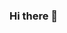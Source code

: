 ### Hi there 👋

<!--
**allmightii/allmightii** is a ✨ _special_ ✨ repository because its `README.md` (this file) appears on your GitHub profile.

This is My first Contribution On github 


-->
